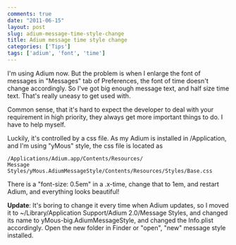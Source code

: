```yaml
---
comments: true
date: "2011-06-15"
layout: post
slug: adium-message-time-style-change
title: Adium message time style change
categories: ['Tips']
tags: ['adium', 'font', 'time']
---
```


I'm using Adium now. But the problem is when I enlarge the font of messages in "Messages" tab of Preferences, the font of time doesn't change accordingly. So I've got big enough message text, and half size time text. That's really uneasy to get used with.

Common sense, that it's hard to expect the developer to deal with your requirement in high priority, they always get more important things to do. I have to help myself.

Luckily, it's controlled by a css file. As my Adium is installed in /Application, and I'm using "yMous" style, the css file is located as

    /Applications/Adium.app/Contents/Resources/
    Message Styles/yMous.AdiumMessageStyle/Contents/Resources/Styles/Base.css

There is a "font-size: 0.5em" in a .x-time, change that to 1em, and restart Adium, and everything looks beautiful!

**Update**: It's boring to change it every time when Adium updates, so I moved it to ~/Library/Application Support/Adium 2.0/Message Styles, and changed its name to yMous-big.AdiumMessageStyle, and changed the Info.plist accordingly. Open the new folder in Finder or "open", "new" message style installed.



